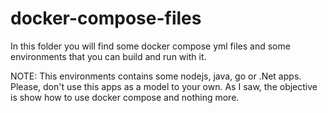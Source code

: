 # docker-compose-files

In this folder you will find some docker compose yml files and some environments that you can build and run with it.

NOTE: This environments contains some nodejs, java, go or .Net apps. Please, don't use this apps as a model to your own. As I saw, the objective is show how to use docker compose and nothing more.
